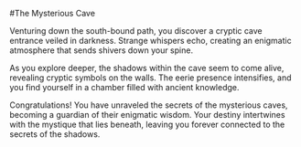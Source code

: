 #The Mysterious Cave

Venturing down the south-bound path, you discover a cryptic cave entrance veiled in darkness. Strange whispers echo, creating an enigmatic atmosphere that sends shivers down your spine.

As you explore deeper, the shadows within the cave seem to come alive, revealing cryptic symbols on the walls. The eerie presence intensifies, and you find yourself in a chamber filled with ancient knowledge.

Congratulations! You have unraveled the secrets of the mysterious caves, becoming a guardian of their enigmatic wisdom. Your destiny intertwines with the mystique that lies beneath, leaving you forever connected to the secrets of the shadows.